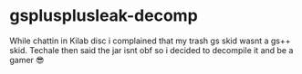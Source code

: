 # gsplusplusleak-decomp
While chattin in Kilab disc i complained that my trash gs skid wasnt a gs++ skid. Techale then said the jar isnt obf so i decided to decompile it and be a gamer :sunglasses:
